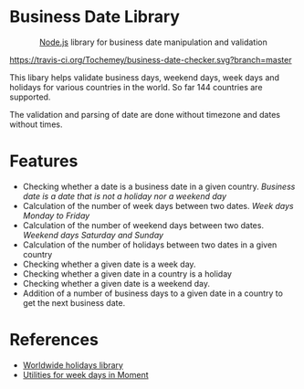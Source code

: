 # Business Date Library

 <p align="center"><a href="http://nodejs.org" target="_blank">Node.js</a> library for business date manipulation and validation</p>

https://travis-ci.org/Tochemey/business-date-checker.svg?branch=master

This libary helps validate business days, weekend days, week days and holidays for various countries in the world. So far 144 countries are supported.

The validation and parsing of date are done without timezone and dates without times.

# Features

- Checking whether a date is a business date in a given country. _Business date is a date that is not a holiday nor a weekend day_
- Calculation of the number of week days between two dates. _Week days Monday to Friday_
- Calculation of the number of weekend days between two dates. _Weekend days Saturday and Sunday_
- Calculation of the number of holidays between two dates in a given country
- Checking whether a given date is a week day.
- Checking whether a given date in a country is a holiday
- Checking whether a given date is a weekend day.
- Addition of a number of business days to a given date in a country to get the next business date.

# References

- [Worldwide holidays library](https://github.com/commenthol/date-holidays)
- [Utilities for week days in Moment](https://github.com/jamesplease/moment-business)
